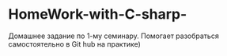 # HomeWork-with-C-sharp-
Домашнее задание по 1-му семинару. 
Помогает разобраться самостоятельно в Git hub на практике)
